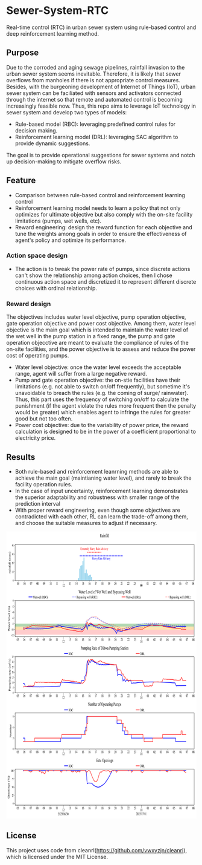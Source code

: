 # Sewer-System-RTC

Real-time control (RTC) in urban sewer system using rule-based control and deep reinforcement learning method.

## **Purpose**
Due to the corroded and aging sewage pipelines, rainfall invasion to the urban sewer system seems inevitable. Therefore, it is likely that sewer overflows from manholes if there is not appropriate control measures. Besides, with the burgeoning development of Internet of Things (IoT), urban sewer system can be faciliated with sensors and activators connected through the internet so that remote and automated control is becoming increasingly feasible now. Thus, this repo aims to leverage IoT technology in sewer system and develop two types of models:
- Rule-based model (RBC): leveraging predefined control rules for decision making.
- Reinforcement learning model (DRL): leveraging SAC algorithm to provide dynamic suggestions.

  
The goal is to provide operational suggestions for sewer systems and notch up decision-making to mitigate overflow risks.

## **Feature**
- Comparison between rule-based control and reinforcement learning control
- Reinforcement learning model needs to learn a policy that not only optimizes for ultimate objective but also comply with the on-site facility limitations (pumps, wet wells, etc).
- Reward engineering: design the reward function for each objective and tune the weights among goals in order to ensure the effectiveness of agent's policy and optimize its performance.

### **Action space design**
 - The action is to tweak the power rate of pumps, since discrete actions can't show the relationship among action choices, then I chose continuous action space and discretized it to represent different discrete choices with ordinal relationship.


### **Reward design**
The objectives includes water level objective, pump operation objective, gate operation objective and power cost objective. Among them, water level objective is the main goal which is intended to maintain the water level of the wet well in the pump station in a fixed range, the pump and gate operation objecctive are meant to evaluate the compliance of rules of the on-site facilities, and the power objective is to assess and reduce the power cost of operating pumps.  
- Water level objective: once the water level exceeds the acceptable range, agent will suffer from a large negative reward.
- Pump and gate operation objective: the on-stie facilities have their limitations (e.g. not able to switch on/off frequently), but sometime it's unavoidable to breach the rules (e.g. the coming of surge/ rainwater). Thus, this part uses the frequency of switching on/off to calculate the punishment (if the agent violate the rules more frequent then the penalty would be greater) which enables agent to infringe the rules for greater good but not too often.
- Power cost objective: due to the variability of power price, the reward calculation is designed to be in the power of a coefficient proportional to electricity price. 


## **Results**
- Both rule-based and reinforcement leanrning methods are able to achieve the main goal (maintianing water level), and rarely to break the facility operation rules. 
- In the case of input uncertainty, reinforcement learning demonstrates the superior adaptability and robustness with smaller range of the prediction interval
- With proper reward engineering, even though some objectives are contradicted with each other, RL can learn the trade-off among them, and choose the suitable measures to adjust if necessary. 
<img src="plot/wet_day/20230630_0550_plot_o0.png" alt="not shown" width="820" height="760"/>

## **License**
This project uses code from cleanrl(https://github.com/vwxyzjn/cleanrl), which is licensed under the MIT License.
